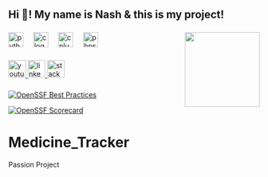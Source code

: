 <h2 align="left">Hi 👋! My name is Nash & this is my project!</h2>

###

<img align="right" height="150" src="https://media4.giphy.com/media/v1.Y2lkPTc5MGI3NjExNm5pMWZxd2FnZmk2NHRxeGMyczVzOG9ya3A2emlicGE4MXNqMWF2YyZlcD12MV9pbnRlcm5hbF9naWZfYnlfaWQmY3Q9Zw/26vUt8agdrC1o9SgM/giphy.gif"  />

###

<div align="left">
  <img src="https://cdn.jsdelivr.net/gh/devicons/devicon/icons/python/python-original.svg" height="30" alt="python logo"  />
  <img width="12" />
  <img src="https://cdn.jsdelivr.net/gh/devicons/devicon/icons/c/c-line.svg" height="30" alt="c logo"  />
  <img width="12" />
  <img src="https://cdn.jsdelivr.net/gh/devicons/devicon/icons/cplusplus/cplusplus-original.svg" height="30" alt="cplusplus logo"  />
  <img width="12" />
  <img src="https://cdn.jsdelivr.net/gh/devicons/devicon/icons/phpstorm/phpstorm-original.svg" height="30" alt="phpstorm logo"  />
</div>

###

<div align="left">
  <a href="https://www.youtube.com/channel/UC2JmC3cLWk215CueIRxY3sg" target="_blank">
    <img src="https://img.shields.io/static/v1?message=Youtube&logo=youtube&label=&color=FF0000&logoColor=white&labelColor=&style=for-the-badge" height="35" alt="youtube logo"  />
  </a>
  <a href="https://www.linkedin.com/in/nashwmorrison/" target="_blank">
    <img src="https://img.shields.io/static/v1?message=LinkedIn&logo=linkedin&label=&color=0077B5&logoColor=white&labelColor=&style=for-the-badge" height="35" alt="linkedin logo"  />
  </a>
  <a href="https://stackoverflow.com/" target="_blank">
    <img src="https://img.shields.io/static/v1?message=Stackoverflow&logo=stackoverflow&label=&color=FE7A16&logoColor=white&labelColor=&style=for-the-badge" height="35" alt="stackoverflow logo"  />
  </a>
</div>

###

[![OpenSSF Best Practices](https://www.bestpractices.dev/projects/8434/badge)](https://www.bestpractices.dev/projects/8434)

[![OpenSSF Scorecard](https://api.securityscorecards.dev/projects/github.com/NWMorrison/Medicine_Tracker/badge)](https://securityscorecards.dev/viewer/?uri=github.com/NWMorrison/Medicine_Tracker)


# Medicine_Tracker
 Passion Project
